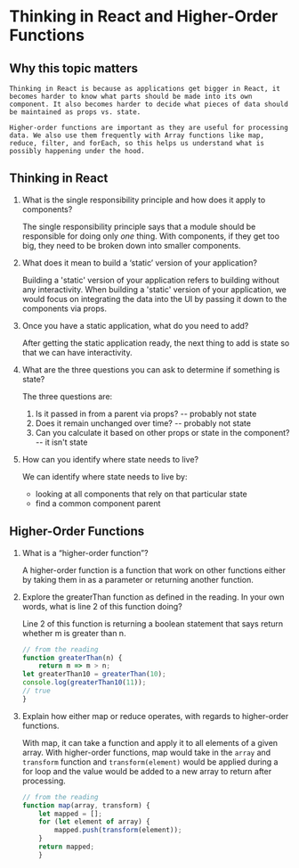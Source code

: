 # Thinking in React and Higher-Order Functions

## Why this topic matters

    Thinking in React is because as applications get bigger in React, it becomes harder to know what parts should be made into its own component. It also becomes harder to decide what pieces of data should be maintained as props vs. state. 

    Higher-order functions are important as they are useful for processing data. We also use them frequently with Array functions like map, reduce, filter, and forEach, so this helps us understand what is possibly happening under the hood.

## Thinking in React

1. What is the single responsibility principle and how does it apply to components?

    The single responsibility principle says that a module should be responsible for doing only *one* thing. With components, if they get too big, they need to be broken down into smaller components.

2. What does it mean to build a ‘static’ version of your application?

    Building a 'static' version of your application refers to building without any interactivity. When building a 'static' version of your application, we would focus on integrating the data into the UI by passing it down to the components via props. 

3. Once you have a static application, what do you need to add?

    After getting the static application ready, the next thing to add is state so that we can have interactivity.

4. What are the three questions you can ask to determine if something is state?

    The three questions are:

    1. Is it passed in from a parent via props? -- probably not state
    2. Does it remain unchanged over time? -- probably not state
    3. Can you calculate it based on other props or state in the component?  -- it isn't state

5. How can you identify where state needs to live?

    We can identify where state needs to live by:

    - looking at all components that rely on that particular state
    - find a common component parent


## Higher-Order Functions

1. What is a “higher-order function”?

    A higher-order function is a function that work on other functions either by taking them in as a parameter or returning another function.

2. Explore the greaterThan function as defined in the reading. In your own words, what is line 2 of this function doing?

    Line 2 of this function is returning a boolean statement that says return whether m is greater than n.
   
    ```javascript
    // from the reading
    function greaterThan(n) {
        return m => m > n;
    let greaterThan10 = greaterThan(10);
    console.log(greaterThan10(11));
    // true
    }
    ```

3. Explain how either map or reduce operates, with regards to higher-order functions.

    With map, it can take a function and apply it to all elements of a given array. With higher-order functions, map would take in the `array` and `transform` function and `transform(element)` would be applied during a for loop and the value would be added to a new array to return after processing.

    ```javascript
    // from the reading
    function map(array, transform) {
        let mapped = [];
        for (let element of array) {
            mapped.push(transform(element));
        }
        return mapped;
        }
    ```
